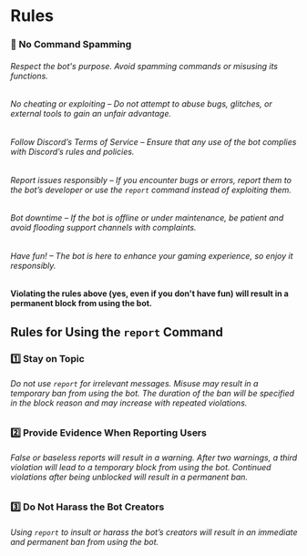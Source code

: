 # Rules

### 🚫 No Command Spamming

###### Respect the bot's purpose. Avoid spamming commands or misusing its functions. 
###### No cheating or exploiting – Do not attempt to abuse bugs, glitches, or external tools to gain an unfair advantage.
###### Follow Discord’s Terms of Service – Ensure that any use of the bot complies with Discord’s rules and policies.
###### Report issues responsibly – If you encounter bugs or errors, report them to the bot’s developer or use the `report` command instead of exploiting them.
###### Bot downtime – If the bot is offline or under maintenance, be patient and avoid flooding support channels with complaints.
###### Have fun! – The bot is here to enhance your gaming experience, so enjoy it responsibly.

#### Violating the rules above (yes, even if you don't have fun) will result in a permanent block from using the bot.

## Rules for Using the `report` Command

### 1️⃣ Stay on Topic
###### Do not use `report` for irrelevant messages. Misuse may result in a temporary ban from using the bot. The duration of the ban will be specified in the block reason and may increase with repeated violations.

### 2️⃣ Provide Evidence When Reporting Users
###### False or baseless reports will result in a warning. After two warnings, a third violation will lead to a temporary block from using the bot. Continued violations after being unblocked will result in a permanent ban.

### 3️⃣ Do Not Harass the Bot Creators
###### Using `report` to insult or harass the bot’s creators will result in an immediate and permanent ban from using the bot.
